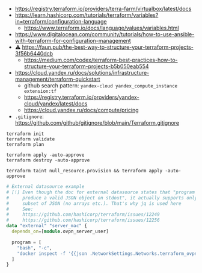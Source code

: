 * https://registry.terraform.io/providers/terra-farm/virtualbox/latest/docs
* https://learn.hashicorp.com/tutorials/terraform/variables?in=terraform/configuration-language
    * https://www.terraform.io/docs/language/values/variables.html
* https://www.digitalocean.com/community/tutorials/how-to-use-ansible-with-terraform-for-configuration-management
* :warning: https://faun.pub/the-best-way-to-structure-your-terraform-projects-3f56b6440dcb
    * https://medium.com/codex/terraform-best-practices-how-to-structure-your-terraform-projects-b5b050eab554
* https://cloud.yandex.ru/docs/solutions/infrastructure-management/terraform-quickstart
    * github search pattern: `yandex-cloud yandex_compute_instance extension:tf`
    * https://registry.terraform.io/providers/yandex-cloud/yandex/latest/docs
    * https://cloud.yandex.ru/docs/compute/pricing
* `.gitignore`: https://github.com/github/gitignore/blob/main/Terraform.gitignore

```shell
terraform init
terraform validate
terraform plan

terraform apply -auto-approve
terraform destroy -auto-approve

terraform taint null_resource.provision && terraform apply -auto-approve
```

```tf
# External datasource example
# [!] Even though the doc for external datasource states that "program must then
#     produce a valid JSON object on stdout", it actually supports only limited
#     subset of JSON (no arrays etc.). That's why jq is used here
#     See:
#     https://github.com/hashicorp/terraform/issues/12249
#     https://github.com/hashicorp/terraform/issues/12256
data "external" "server_mac" {
  depends_on=[module.ovpn_server_user]

  program = [
    "bash", "-c",
    "docker inspect -f '{{json .NetworkSettings.Networks.terraform_ovpn_network}}' terraform-docker-ovpn-server | jq  -j '{mac_addr: .MacAddress}'"
  ]
}
```
